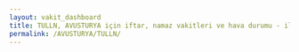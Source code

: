 ```yaml
---
layout: vakit_dashboard
title: TULLN, AVUSTURYA için iftar, namaz vakitleri ve hava durumu - ilçe/eyalet seç
permalink: /AVUSTURYA/TULLN/
---
```


<script type="text/javascript">
  var GLOBAL_COUNTRY = 'AVUSTURYA';
  var GLOBAL_CITY = 'TULLN';
  var GLOBAL_STATE = '';
  var lat = 72;
  var lon = 21;
</script>
